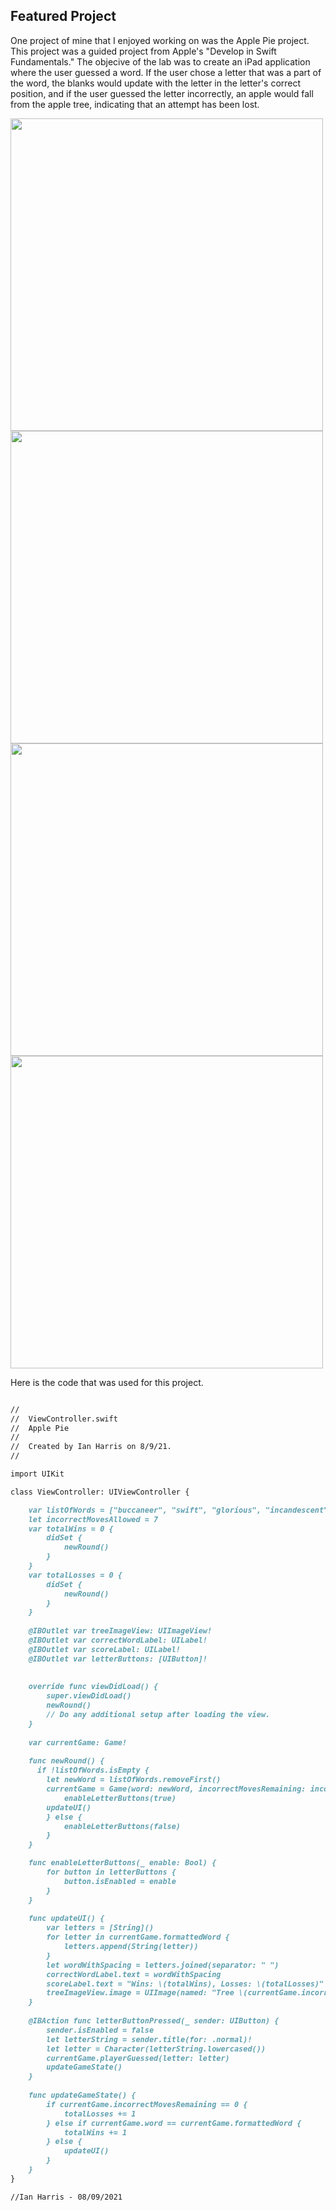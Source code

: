 ## Featured Project

One project of mine that I enjoyed working on was the Apple Pie project. This project was a guided project from Apple's "Develop in Swift Fundamentals." The objecive of the lab was to create an iPad application where the user guessed a word. If the user chose a letter that was a part of the word, the blanks would update with the letter in the letter's correct position, and if the user guessed the letter incorrectly, an apple would fall from the apple tree, indicating that an attempt has been lost. 


<img src="https://user-images.githubusercontent.com/88736917/129485267-4ed38bf1-7acf-45c4-a4f2-9d78bcdfb020.jpg" width="500">

<img src="https://user-images.githubusercontent.com/88736917/129485462-6bd21783-a41b-4370-95c3-655caddf948b.jpg" width="500">

<img src="https://user-images.githubusercontent.com/88736917/129485498-92d13468-a301-4de6-adf8-beffa7eb5b0d.jpg" width="500">

<img src="https://user-images.githubusercontent.com/88736917/129485519-d9569d9b-19a6-4d3c-af78-322f0f2847f0.jpg" width="500">

Here is the code that was used for this project.

```markdown

//
//  ViewController.swift
//  Apple Pie
//
//  Created by Ian Harris on 8/9/21.
//

import UIKit

class ViewController: UIViewController {

    var listOfWords = ["buccaneer", "swift", "glorious", "incandescent", "bug", "program"]
    let incorrectMovesAllowed = 7
    var totalWins = 0 {
        didSet {
            newRound()
        }
    }
    var totalLosses = 0 {
        didSet {
            newRound()
        }
    }
    
    @IBOutlet var treeImageView: UIImageView!
    @IBOutlet var correctWordLabel: UILabel!
    @IBOutlet var scoreLabel: UILabel!
    @IBOutlet var letterButtons: [UIButton]!
    
    
    override func viewDidLoad() {
        super.viewDidLoad()
        newRound()
        // Do any additional setup after loading the view.
    }
    
    var currentGame: Game!
    
    func newRound() {
      if !listOfWords.isEmpty {
        let newWord = listOfWords.removeFirst()
        currentGame = Game(word: newWord, incorrectMovesRemaining: incorrectMovesAllowed, guessedLetters: [])
            enableLetterButtons(true)
        updateUI()
        } else {
            enableLetterButtons(false)
        }
    }

    func enableLetterButtons(_ enable: Bool) {
        for button in letterButtons {
            button.isEnabled = enable
        }
    }
    
    func updateUI() {
        var letters = [String]()
        for letter in currentGame.formattedWord {
            letters.append(String(letter))
        }
        let wordWithSpacing = letters.joined(separator: " ")
        correctWordLabel.text = wordWithSpacing
        scoreLabel.text = "Wins: \(totalWins), Losses: \(totalLosses)"
        treeImageView.image = UIImage(named: "Tree \(currentGame.incorrectMovesRemaining)")
    }
    
    @IBAction func letterButtonPressed(_ sender: UIButton) {
        sender.isEnabled = false
        let letterString = sender.title(for: .normal)!
        let letter = Character(letterString.lowercased())
        currentGame.playerGuessed(letter: letter)
        updateGameState()
    }
    
    func updateGameState() {
        if currentGame.incorrectMovesRemaining == 0 {
            totalLosses += 1
        } else if currentGame.word == currentGame.formattedWord {
            totalWins += 1
        } else {
            updateUI()
        }
    }
}

//Ian Harris - 08/09/2021

```
